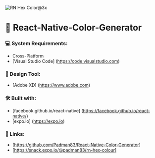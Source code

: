 ![RN Hex Color@3x](https://user-images.githubusercontent.com/45048950/69570355-9e484b00-0ffa-11ea-996c-f227a6482ff0.png)

# 📲 React-Native-Color-Generator

### 💻 System Requirements:

* Cross-Platform
* [Visual Studio Code] (https://code.visualstudio.com)

### 🎨 Design Tool:

* [Adobe XD] (https://www.adobe.com)

### 🛠️ Built with:

* [facebook.github.io/react-native] (https://facebook.github.io/react-native/)
* [expo.io] (https://expo.io)

### 🔗 Links:
 
* [https://github.com/Padman83/React-Native-Color-Generator]
* [https://snack.expo.io/@padman83/rn-hex-colour]
